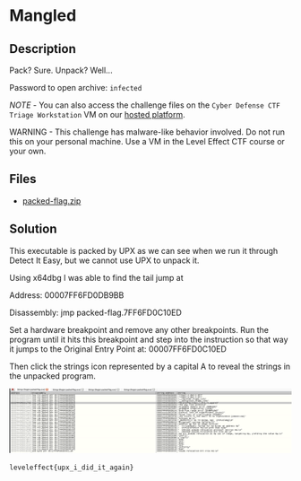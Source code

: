 # Mangled

## Description

Pack? Sure. Unpack? Well...

Password to open archive: `infected`

*NOTE* - You can also access the challenge files on the `Cyber Defense CTF Triage Workstation` VM on our [hosted platform](https://training.leveleffect.com/courses/f4a9466f-edb0-42ff-bb0e-a95af2b05de5).

WARNING - This challenge has malware-like behavior involved. Do not run this on your personal machine. Use a VM in the Level Effect CTF course or your own. 

## Files

* [packed-flag.zip](files/packed-flag.zip)

## Solution

This executable is packed by UPX as we can see when we run it through Detect It Easy, but we cannot use UPX to unpack it. 

Using x64dbg I was able to find the tail jump at

Address: 00007FF6FD0DB9BB

Disassembly: jmp packed-flag.7FF6FD0C10ED

Set a hardware breakpoint and remove any other breakpoints. Run the program until it hits this breakpoint and step into the instruction so that way it jumps to the Original Entry Point at: 00007FF6FD0C10ED 

Then click the strings icon represented by a capital A to reveal the strings in the unpacked program. 

![image](/images/Mangled.png)



```
leveleffect{upx_i_did_it_again}
```
